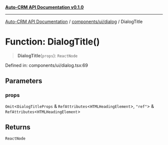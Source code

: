 [**Auto-CRM API Documentation v0.1.0**](../../../../README.md)

***

[Auto-CRM API Documentation](../../../../README.md) / [components/ui/dialog](../README.md) / DialogTitle

# Function: DialogTitle()

> **DialogTitle**(`props`): `ReactNode`

Defined in: components/ui/dialog.tsx:69

## Parameters

### props

`Omit`\<`DialogTitleProps` & `RefAttributes`\<`HTMLHeadingElement`\>, `"ref"`\> & `RefAttributes`\<`HTMLHeadingElement`\>

## Returns

`ReactNode`
